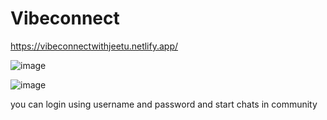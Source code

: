 # Vibeconnect

https://vibeconnectwithjeetu.netlify.app/

![image](https://github.com/user-attachments/assets/ea4c8893-b852-4511-82c7-a494c5cab77e)

![image](https://github.com/user-attachments/assets/bd6f7848-0e72-4e73-883c-4cbc20ad1230)

you can login using username and password and start chats in community

